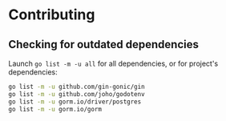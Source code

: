 # Contributing

## Checking for outdated dependencies

Launch `go list -m -u all` for all dependencies, or for project's dependencies:

```sh
go list -m -u github.com/gin-gonic/gin
go list -m -u github.com/joho/godotenv
go list -m -u gorm.io/driver/postgres
go list -m -u gorm.io/gorm
```
